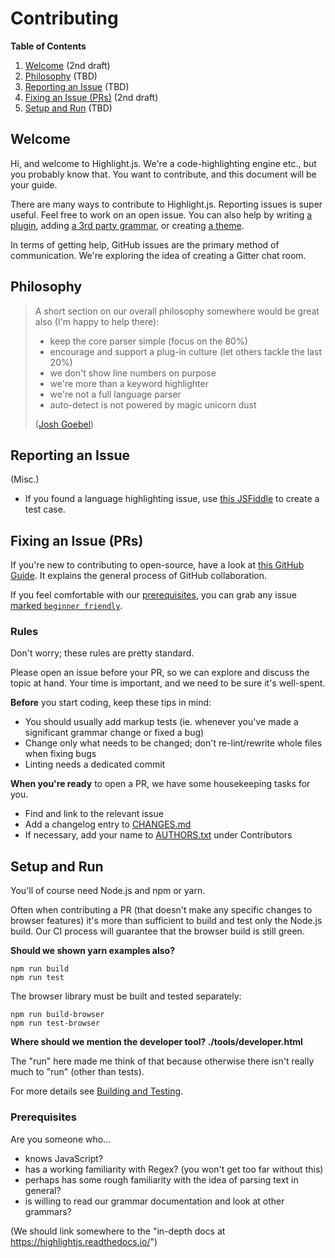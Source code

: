 # Contributing

**Table of Contents**
1. [Welcome](#welcome) (2nd draft)
2. [Philosophy](#philosophy) (TBD)
3. [Reporting an Issue](#reporting-an-issue) (TBD)
4. [Fixing an Issue (PRs)](#fixing-an-issue-prs) (2nd draft)
5. [Setup and Run](#setup-and-run) (TBD)

## Welcome
Hi, and welcome to Highlight.js. We're a code-highlighting engine etc., but you probably know that. You want to contribute, and this document will be your guide.

There are many ways to contribute to Highlight.js. Reporting issues is super useful. Feel free to work on an open issue. You can also help by writing [a plugin](https://highlightjs.readthedocs.io/en/latest/plugin-api.html), adding [a 3rd party grammar](https://github.com/highlightjs/highlight.js/blob/master/extra/3RD_PARTY_QUICK_START.md), or creating [a theme](https://highlightjs.readthedocs.io/en/latest/style-guide.html).

In terms of getting help, GitHub issues are the primary method of communication. We're exploring the idea of creating a Gitter chat room.

## Philosophy
> A short section on our overall philosophy somewhere would be great also (I'm happy to help there):
> - keep the core parser simple (focus on the 80%)
> - encourage and support a plug-in culture (let others tackle the last 20%)
> - we don't show line numbers on purpose
> - we're more than a keyword highlighter
> - we're not a full language parser
> - auto-detect is not powered by magic unicorn dust
>
> ([Josh Goebel](https://github.com/highlightjs/highlight.js/issues/2753#issuecomment-709415929))

## Reporting an Issue
(Misc.)
- If you found a language highlighting issue, use [this JSFiddle](https://jsfiddle.net/ajoshguy/2bmdswn6/) to create a test case.

## Fixing an Issue (PRs)
If you're new to contributing to open-source, have a look at [this GitHub Guide](https://guides.github.com/activities/forking). It explains the general process of GitHub collaboration.

If you feel comfortable with our [prerequisites](#prerequisites), you can grab any issue [marked `beginner friendly`](https://github.com/highlightjs/highlight.js/issues?q=is%3Aopen+is%3Aissue+label%3A%22beginner+friendly%22).

### Rules
Don't worry; these rules are pretty standard.

Please open an issue before your PR, so we can explore and discuss the topic at hand. Your time is important, and we need to be sure it's well-spent.

**Before** you start coding, keep these tips in mind:
- You should usually add markup tests (ie. whenever you've made a significant grammar change or fixed a bug)
- Change only what needs to be changed; don't re-lint/rewrite whole files when fixing bugs
- Linting needs a dedicated commit

**When you're ready** to open a PR, we have some housekeeping tasks for you.
- Find and link to the relevant issue
- Add a changelog entry to [CHANGES.md](https://github.com/highlightjs/highlight.js/blob/master/CHANGES.md)
- If necessary, add your name to [AUTHORS.txt](https://github.com/highlightjs/highlight.js/blob/master/AUTHORS.txt) under Contributors

## Setup and Run

You'll of course need Node.js and npm or yarn.

Often when contributing a PR (that doesn't make any specific changes to browser
features) it's more than sufficient to build and test only the Node.js build.
Our CI process will guarantee that the browser build is still green.

**Should we shown yarn examples also?**

```
npm run build
npm run test
```

The browser library must be built and tested separately:

```
npm run build-browser
npm run test-browser
```

**Where should we mention the developer tool? ./tools/developer.html**

The "run" here made me think of that because otherwise there isn't really
much to "run" (other than tests).



For more details see [Building and Testing](https://highlightjs.readthedocs.io/en/latest/building-testing.html).

### Prerequisites
Are you someone who...
- knows JavaScript?
- has a working familiarity with Regex? (you won't get too far without this)
- perhaps has some rough familiarity with the idea of parsing text in general?
- is willing to read our grammar documentation and look at other grammars?


(We should link somewhere to the "in-depth docs at https://highlightjs.readthedocs.io/")
